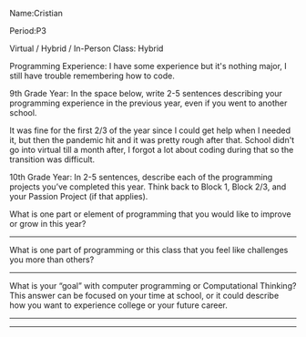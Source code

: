 Name:Cristian


Period:P3


Virtual / Hybrid / In-Person Class: Hybrid




Programming Experience:
 I have some experience but it's nothing major, I still have trouble remembering how to code.

9th Grade Year: In the space below, write 2-5 sentences describing your programming experience in the previous year, even if you went to another school.

  It was fine for the first 2/3 of the year since I could get help when I needed it, but then the pandemic hit and it was pretty rough after that. School didn't go into virtual till a month after, I forgot a lot about coding during that so the transition was difficult. 



10th Grade Year: In 2-5 sentences, describe each of the programming projects you’ve completed this year.  Think back to Block 1, Block 2/3, and your Passion Project (if that applies).




What is one part or element of programming that you would like to improve or grow in this year?


_____________________________________________________________________________________


What is one part of programming or this class that you feel like challenges you more than others?


_____________________________________________________________________________________


What is your “goal” with computer programming or Computational Thinking?  This answer can be focused on your time at school, or it could describe how you want to experience college or your future career.


_____________________________________________________________________________________
_____________________________________________________________________________________
